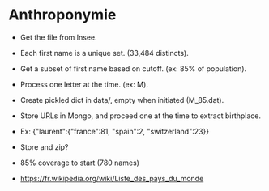 # Anthroponymie

* Get the file from Insee.
* Each first name is a unique set. (33,484 distincts).
* Get a subset of first name based on cutoff. (ex: 85% of population).
* Process one letter at the time. (ex: M).
* Create pickled dict in data/, empty when initiated (M_85.dat).
* Store URLs in Mongo, and proceed one at the time to extract birthplace.
* Ex: {"laurent":{"france":81, "spain":2, "switzerland":23}}

* Store and zip?
* 85% coverage to start (780 names)

* https://fr.wikipedia.org/wiki/Liste_des_pays_du_monde
